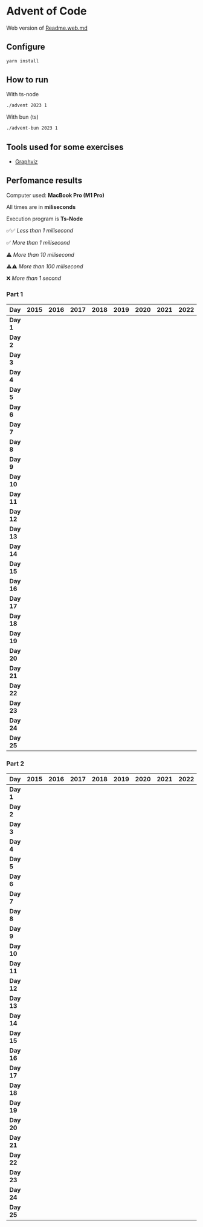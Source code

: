 # Advent of Code

Web version of [Readme.web.md](./README.web.md)

## Configure

```sh
yarn install
```

## How to run

With ts-node

```sh
./advent 2023 1
```

With bun (ts)

```sh
./advent-bun 2023 1
```

## Tools used for some exercises

* [Graphviz](https://graphviz.org)

## Perfomance results

Computer used: **MacBook Pro (M1 Pro)**

All times are in **miliseconds**

Execution program is **Ts-Node**

✅✅ _Less than 1 milisecond_

✅ _More than 1 milisecond_

⚠️ _More than 10 milisecond_

⚠️⚠️ _More than 100 milisecond_

❌ _More than 1 second_



### Part 1

| **Day** | **2015** | **2016** | **2017** | **2018** | **2019** | **2020** | **2021** | **2022** | **2023** |
|---------|----------|----------|----------|----------|----------|----------|----------|----------|----------|
| **Day 1** |         |         |         |         |         |         |         |         | ✅✅ _0.652_ |
| **Day 2** |         |         |         |         |         |         |         |         | ✅✅ _0.106_ |
| **Day 3** |         |         |         |         |         |         |         |         | ✅ _2.676_ |
| **Day 4** |         |         |         |         |         |         |         |         | ✅✅ _0.426_ |
| **Day 5** |         |         |         |         |         |         |         |         | ✅✅ _0.364_ |
| **Day 6** |         |         |         |         |         |         |         |         | ✅✅ _0.047_ |
| **Day 7** |         |         |         |         |         |         |         |         | ✅ _2.683_ |
| **Day 8** |         |         |         |         |         |         |         |         | ✅ _1.333_ |
| **Day 9** |         |         |         |         |         |         |         |         | ✅ _2.433_ |
| **Day 10** |         |         |         |         |         |         |         |         | ✅ _1.766_ |
| **Day 11** |         |         |         |         |         |         |         |         | ✅ _7.678_ |
| **Day 12** |         |         |         |         |         |         |         |         | ⚠️ _23.652_ |
| **Day 13** |         |         |         |         |         |         |         |         | ✅ _2.605_ |
| **Day 14** |         |         |         |         |         |         |         |         | ✅ _3.359_ |
| **Day 15** |         |         |         |         |         |         |         |         | ✅✅ _0.928_ |
| **Day 16** |         |         |         |         |         |         |         |         | ✅ _6.506_ |
| **Day 17** |         |         |         |         |         |         |         |         | ⚠️⚠️ _731.511_ |
| **Day 18** |         |         |         |         |         |         |         |         | ✅✅ _0.195_ |
| **Day 19** |         |         |         |         |         |         |         |         | ✅ _1.710_ |
| **Day 20** |         |         |         |         |         |         |         |         | ⚠️ _11.904_ |
| **Day 21** |         |         |         |         |         |         |         |         | ⚠️ _47.542_ |
| **Day 22** |         |         |         |         |         |         |         |         | ⚠️⚠️ _209.524_ |
| **Day 23** |         |         |         |         |         |         |         |         | ✅ _1.016_ |
| **Day 24** |         |         |         |         |         |         |         |         | ⚠️ _35.950_ |
| **Day 25** |         |         |         |         |         |         |         |         | _❌ ∞_ |


### Part 2

| **Day** | **2015** | **2016** | **2017** | **2018** | **2019** | **2020** | **2021** | **2022** | **2023** |
|---------|----------|----------|----------|----------|----------|----------|----------|----------|----------|
| **Day 1** |         |         |         |         |         |         |         |         | ✅ _1.559_ |
| **Day 2** |         |         |         |         |         |         |         |         | ✅✅ _0.103_ |
| **Day 3** |         |         |         |         |         |         |         |         | ✅ _1.221_ |
| **Day 4** |         |         |         |         |         |         |         |         | ✅✅ _0.475_ |
| **Day 5** |         |         |         |         |         |         |         |         | ❌ _~8m_ |
| **Day 6** |         |         |         |         |         |         |         |         | ✅✅ _0.041_ |
| **Day 7** |         |         |         |         |         |         |         |         | ✅ _5.344_ |
| **Day 8** |         |         |         |         |         |         |         |         | ✅ _6.380_ |
| **Day 9** |         |         |         |         |         |         |         |         | ✅✅ _0.925_ |
| **Day 10** |         |         |         |         |         |         |         |         | ✅ _7.517_ |
| **Day 11** |         |         |         |         |         |         |         |         | ✅ _5.206_ |
| **Day 12** |         |         |         |         |         |         |         |         | ⚠️⚠️ _528.548_ |
| **Day 13** |         |         |         |         |         |         |         |         | ✅✅ _0.569_ |
| **Day 14** |         |         |         |         |         |         |         |         | ⚠️⚠️ _482.525_ |
| **Day 15** |         |         |         |         |         |         |         |         | ✅ _1.341_ |
| **Day 16** |         |         |         |         |         |         |         |         | ❌ _~1s_ |
| **Day 17** |         |         |         |         |         |         |         |         | ❌ _~2s_ |
| **Day 18** |         |         |         |         |         |         |         |         | ✅✅ _0.112_ |
| **Day 19** |         |         |         |         |         |         |         |         | ✅ _2.112_ |
| **Day 20** |         |         |         |         |         |         |         |         | ⚠️ _17.168_ |
| **Day 21** |         |         |         |         |         |         |         |         | ❌ _~18s_ |
| **Day 22** |         |         |         |         |         |         |         |         | ❌ _~1m_ |
| **Day 23** |         |         |         |         |         |         |         |         | ❌ _~5s_ |
| **Day 24** |         |         |         |         |         |         |         |         | ❌ _~7s_ |
| **Day 25** |         |         |         |         |         |         |         |         |         |

